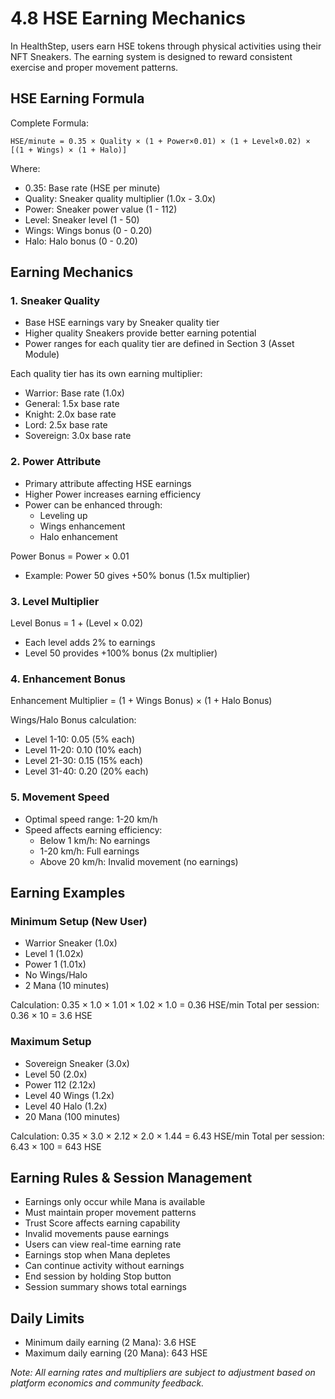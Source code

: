 # 4.8 HSE Earning Mechanics

In HealthStep, users earn HSE tokens through physical activities using their NFT Sneakers. The earning system is designed to reward consistent exercise and proper movement patterns.

## HSE Earning Formula

Complete Formula:
```
HSE/minute = 0.35 × Quality × (1 + Power×0.01) × (1 + Level×0.02) × [(1 + Wings) × (1 + Halo)]
```

Where:
- 0.35: Base rate (HSE per minute)
- Quality: Sneaker quality multiplier (1.0x - 3.0x)
- Power: Sneaker power value (1 - 112)
- Level: Sneaker level (1 - 50)
- Wings: Wings bonus (0 - 0.20)
- Halo: Halo bonus (0 - 0.20)

## Earning Mechanics

### 1. Sneaker Quality
- Base HSE earnings vary by Sneaker quality tier
- Higher quality Sneakers provide better earning potential
- Power ranges for each quality tier are defined in Section 3 (Asset Module)

Each quality tier has its own earning multiplier:
- Warrior: Base rate (1.0x)
- General: 1.5x base rate
- Knight: 2.0x base rate
- Lord: 2.5x base rate
- Sovereign: 3.0x base rate

### 2. Power Attribute
- Primary attribute affecting HSE earnings
- Higher Power increases earning efficiency
- Power can be enhanced through:
  - Leveling up
  - Wings enhancement
  - Halo enhancement

Power Bonus = Power × 0.01
- Example: Power 50 gives +50% bonus (1.5x multiplier)

### 3. Level Multiplier
Level Bonus = 1 + (Level × 0.02)
- Each level adds 2% to earnings
- Level 50 provides +100% bonus (2x multiplier)

### 4. Enhancement Bonus
Enhancement Multiplier = (1 + Wings Bonus) × (1 + Halo Bonus)

Wings/Halo Bonus calculation:
- Level 1-10: 0.05 (5% each)
- Level 11-20: 0.10 (10% each)
- Level 21-30: 0.15 (15% each)
- Level 31-40: 0.20 (20% each)

### 5. Movement Speed
- Optimal speed range: 1-20 km/h
- Speed affects earning efficiency:
  - Below 1 km/h: No earnings
  - 1-20 km/h: Full earnings
  - Above 20 km/h: Invalid movement (no earnings)

## Earning Examples

### Minimum Setup (New User)
- Warrior Sneaker (1.0x)
- Level 1 (1.02x)
- Power 1 (1.01x)
- No Wings/Halo
- 2 Mana (10 minutes)

Calculation:
0.35 × 1.0 × 1.01 × 1.02 × 1.0 = 0.36 HSE/min
Total per session: 0.36 × 10 = 3.6 HSE

### Maximum Setup
- Sovereign Sneaker (3.0x)
- Level 50 (2.0x)
- Power 112 (2.12x)
- Level 40 Wings (1.2x)
- Level 40 Halo (1.2x)
- 20 Mana (100 minutes)

Calculation:
0.35 × 3.0 × 2.12 × 2.0 × 1.44 = 6.43 HSE/min
Total per session: 6.43 × 100 = 643 HSE

## Earning Rules & Session Management
- Earnings only occur while Mana is available
- Must maintain proper movement patterns
- Trust Score affects earning capability
- Invalid movements pause earnings
- Users can view real-time earning rate
- Earnings stop when Mana depletes
- Can continue activity without earnings
- End session by holding Stop button
- Session summary shows total earnings

## Daily Limits
- Minimum daily earning (2 Mana): 3.6 HSE
- Maximum daily earning (20 Mana): 643 HSE

*Note: All earning rates and multipliers are subject to adjustment based on platform economics and community feedback.*
